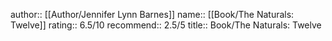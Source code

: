 author:: [[Author/Jennifer Lynn Barnes]]
name:: [[Book/The Naturals: Twelve]]
rating:: 6.5/10
recommend:: 2.5/5
title:: Book/The Naturals: Twelve
